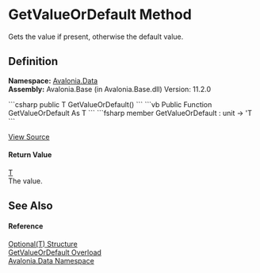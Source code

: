 # GetValueOrDefault Method


Gets the value if present, otherwise the default value.



## Definition
**Namespace:** <a href="N_Avalonia_Data">Avalonia.Data</a>  
**Assembly:** Avalonia.Base (in Avalonia.Base.dll) Version: 11.2.0

<Tabs groupId="api-code-preview">
<TabItem value="csharp" label="C#">
```csharp
public T GetValueOrDefault()
```
</TabItem>
<TabItem value="vb" label="VB">
```vb
Public Function GetValueOrDefault As T
```
</TabItem>
<TabItem value="fsharp" label="F#">
```fsharp
member GetValueOrDefault : unit -> 'T 
```
</TabItem>
</Tabs>



<a href="https://github.com/AvaloniaUI/Avalonia/tree/master/src/Avalonia.Base/Data/Optional.cs#L71" title="View the source code">View Source</a>



#### Return Value
<a href="T_Avalonia_Data_Optional_1">T</a>  
The value.

## See Also


#### Reference
<a href="T_Avalonia_Data_Optional_1">Optional(T) Structure</a>  
<a href="Overload_Avalonia_Data_Optional_1_GetValueOrDefault">GetValueOrDefault Overload</a>  
<a href="N_Avalonia_Data">Avalonia.Data Namespace</a>  

